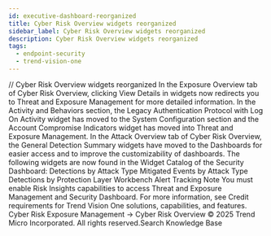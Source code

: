 ```yaml
---
id: executive-dashboard-reorganized
title: Cyber Risk Overview widgets reorganized
sidebar_label: Cyber Risk Overview widgets reorganized
description: Cyber Risk Overview widgets reorganized
tags:
  - endpoint-security
  - trend-vision-one
---
```


/*<![CDATA[*/ $('#title').html($('meta[name=map-description]').attr('content')); /*]]>*/ Cyber Risk Overview widgets reorganized In the Exposure Overview tab of Cyber Risk Overview, clicking View Details in widgets now redirects you to Threat and Exposure Management for more detailed information. In the Activity and Behaviors section, the Legacy Authentication Protocol with Log On Activity widget has moved to the System Configuration section and the Account Compromise Indicators widget has moved into Threat and Exposure Management. In the Attack Overview tab of Cyber Risk Overview, the General Detection Summary widgets have moved to the Dashboards for easier access and to improve the customizability of dashboards. The following widgets are now found in the Widget Catalog of the Security Dashboard: Detections by Attack Type Mitigated Events by Attack Type Detections by Protection Layer Workbench Alert Tracking Note You must enable Risk Insights capabilities to access Threat and Exposure Management and Security Dashboard. For more information, see Credit requirements for Trend Vision One solutions, capabilities, and features. Cyber Risk Exposure Management → Cyber Risk Overview © 2025 Trend Micro Incorporated. All rights reserved.Search Knowledge Base